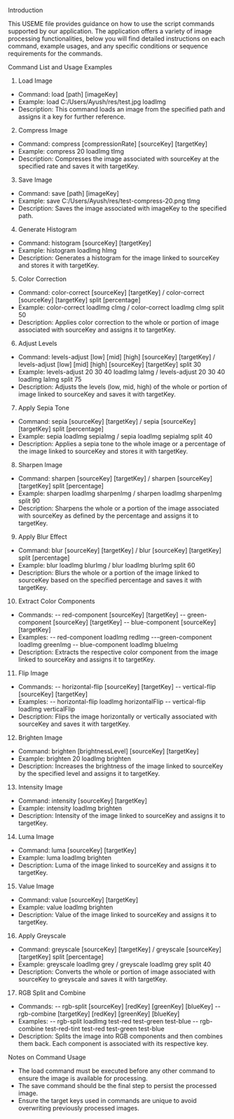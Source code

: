 Introduction

This USEME file provides guidance on how to use the script commands supported by our application. 
The application offers a variety of image processing functionalities, below you will find detailed instructions on each command, 
example usages, and any specific conditions or sequence requirements for the commands.

Command List and Usage Examples

1. Load Image
- Command: load [path] [imageKey]
- Example: load C:/Users/Ayush/res/test.jpg loadImg
- Description: This command loads an image from the specified path and assigns it a key for further reference.

2. Compress Image
- Command: compress [compressionRate] [sourceKey] [targetKey]
- Example: compress 20 loadImg tImg
- Description: Compresses the image associated with sourceKey at the specified rate and saves it with targetKey.

3. Save Image
- Command: save [path] [imageKey]
- Example: save C:/Users/Ayush/res/test-compress-20.png tImg
- Description: Saves the image associated with imageKey to the specified path.

4. Generate Histogram
- Command: histogram [sourceKey] [targetKey]
- Example: histogram loadImg hImg
- Description: Generates a histogram for the image linked to sourceKey and stores it with targetKey.

5. Color Correction
- Command: color-correct [sourceKey] [targetKey] / color-correct [sourceKey] [targetKey] split [percentage]
- Example: color-correct loadImg cImg / color-correct loadImg cImg split 50
- Description: Applies color correction to the whole or portion of image associated with sourceKey and assigns it to targetKey.

6. Adjust Levels
- Command: levels-adjust [low] [mid] [high] [sourceKey] [targetKey] / levels-adjust [low] [mid] [high] [sourceKey] [targetKey] split 30
- Example: levels-adjust 20 30 40 loadImg laImg / levels-adjust 20 30 40 loadImg laImg split 75
- Description: Adjusts the levels (low, mid, high) of the whole or portion of image linked to sourceKey and saves it with targetKey.

7. Apply Sepia Tone
- Command: sepia [sourceKey] [targetKey] / sepia [sourceKey] [targetKey] split [percentage]
- Example: sepia loadImg sepiaImg / sepia loadImg sepiaImg split 40
- Description: Applies a sepia tone to the whole image or a percentage of the image linked to sourceKey and stores it with targetKey.

8. Sharpen Image
- Command: sharpen [sourceKey] [targetKey] / sharpen [sourceKey] [targetKey] split [percentage]
- Example: sharpen loadImg sharpenImg / sharpen loadImg sharpenImg split 90
- Description: Sharpens the whole or a portion of the image associated with sourceKey as defined by the percentage and assigns it to targetKey.

9. Apply Blur Effect
- Command: blur [sourceKey] [targetKey] / blur [sourceKey] [targetKey] split [percentage]
- Example: blur loadImg blurImg / blur loadImg blurImg split 60
- Description: Blurs the whole or a portion of the image linked to sourceKey based on the specified percentage and saves it with targetKey.

10. Extract Color Components
- Commands:
-- red-component [sourceKey] [targetKey]
-- green-component [sourceKey] [targetKey]
-- blue-component [sourceKey] [targetKey]
- Examples:
-- red-component loadImg redImg
---green-component loadImg greenImg
-- blue-component loadImg blueImg
- Description: Extracts the respective color component from the image linked to sourceKey and assigns it to targetKey.

11. Flip Image
- Commands:
-- horizontal-flip [sourceKey] [targetKey]
-- vertical-flip [sourceKey] [targetKey]
- Examples:
-- horizontal-flip loadImg horizontalFlip
-- vertical-flip loadImg verticalFlip
- Description: Flips the image horizontally or vertically associated with sourceKey and saves it with targetKey.

12. Brighten Image
- Command: brighten [brightnessLevel] [sourceKey] [targetKey]
- Example: brighten 20 loadImg brighten
- Description: Increases the brightness of the image linked to sourceKey by the specified level and assigns it to targetKey.

13. Intensity Image
- Command: intensity [sourceKey] [targetKey]
- Example: intensity loadImg brighten
- Description: Intensity of the image linked to sourceKey and assigns it to targetKey.

14. Luma Image
- Command: luma [sourceKey] [targetKey]
- Example: luma loadImg brighten
- Description: Luma of the image linked to sourceKey and assigns it to targetKey.

15. Value Image
- Command: value [sourceKey] [targetKey]
- Example: value loadImg brighten
- Description: Value of the image linked to sourceKey and assigns it to targetKey.

16. Apply Greyscale
- Command: greyscale [sourceKey] [targetKey] / greyscale [sourceKey] [targetKey] split [percentage]
- Example: greyscale loadImg grey / greyscale loadImg grey split 40
- Description: Converts the whole or portion of image associated with sourceKey to greyscale and saves it with targetKey.

17. RGB Split and Combine
- Commands:
-- rgb-split [sourceKey] [redKey] [greenKey] [blueKey]
-- rgb-combine [targetKey] [redKey] [greenKey] [blueKey]
- Examples:
-- rgb-split loadImg test-red test-green test-blue
-- rgb-combine test-red-tint test-red test-green test-blue
- Description: Splits the image into RGB components and then combines them back. Each component is associated with its respective key.

Notes on Command Usage
- The load command must be executed before any other command to ensure the image is available for processing.
- The save command should be the final step to persist the processed image.
- Ensure the target keys used in commands are unique to avoid overwriting previously processed images.